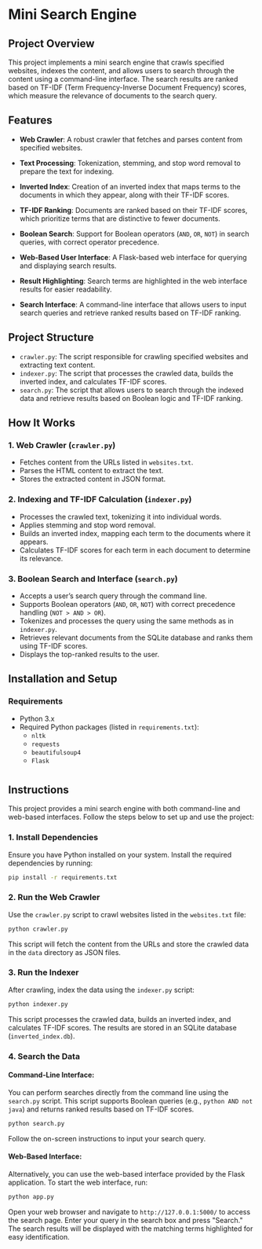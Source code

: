 
# Mini Search Engine

## Project Overview
This project implements a mini search engine that crawls specified websites, indexes the content, and allows users to search through the content using a command-line interface. The search results are ranked based on TF-IDF (Term Frequency-Inverse Document Frequency) scores, which measure the relevance of documents to the search query.

## Features
- **Web Crawler**: A robust crawler that fetches and parses content from specified websites.
- **Text Processing**: Tokenization, stemming, and stop word removal to prepare the text for indexing.
- **Inverted Index**: Creation of an inverted index that maps terms to the documents in which they appear, along with their TF-IDF scores.
- **TF-IDF Ranking**: Documents are ranked based on their TF-IDF scores, which prioritize terms that are distinctive to fewer documents.
- **Boolean Search**: Support for Boolean operators (`AND`, `OR`, `NOT`) in search queries, with correct operator precedence.
- **Web-Based User Interface**: A Flask-based web interface for querying and displaying search results.
- **Result Highlighting**: Search terms are highlighted in the web interface results for easier readability.

- **Search Interface**: A command-line interface that allows users to input search queries and retrieve ranked results based on TF-IDF ranking.

## Project Structure
- `crawler.py`: The script responsible for crawling specified websites and extracting text content.
- `indexer.py`: The script that processes the crawled data, builds the inverted index, and calculates TF-IDF scores.
- `search.py`: The script that allows users to search through the indexed data and retrieve results based on Boolean logic and TF-IDF ranking.

## How It Works

### 1. Web Crawler (`crawler.py`)
- Fetches content from the URLs listed in `websites.txt`.
- Parses the HTML content to extract the text.
- Stores the extracted content in JSON format.

### 2. Indexing and TF-IDF Calculation (`indexer.py`)
- Processes the crawled text, tokenizing it into individual words.
- Applies stemming and stop word removal.
- Builds an inverted index, mapping each term to the documents where it appears.
- Calculates TF-IDF scores for each term in each document to determine its relevance.

### 3. Boolean Search and Interface (`search.py`)
- Accepts a user’s search query through the command line.
- Supports Boolean operators (`AND`, `OR`, `NOT`) with correct precedence handling (`NOT > AND > OR`).
- Tokenizes and processes the query using the same methods as in `indexer.py`.
- Retrieves relevant documents from the SQLite database and ranks them using TF-IDF scores.
- Displays the top-ranked results to the user.

## Installation and Setup

### Requirements
- Python 3.x
- Required Python packages (listed in `requirements.txt`):
  - `nltk`
  - `requests`
  - `beautifulsoup4`
  - `Flask`

#

## Instructions

This project provides a mini search engine with both command-line and web-based interfaces. Follow the steps below to set up and use the project:

### 1. Install Dependencies

Ensure you have Python installed on your system. Install the required dependencies by running:

```bash
pip install -r requirements.txt
```

### 2. Run the Web Crawler

Use the `crawler.py` script to crawl websites listed in the `websites.txt` file:

```bash
python crawler.py
```

This script will fetch the content from the URLs and store the crawled data in the `data` directory as JSON files.

### 3. Run the Indexer

After crawling, index the data using the `indexer.py` script:

```bash
python indexer.py
```

This script processes the crawled data, builds an inverted index, and calculates TF-IDF scores. The results are stored in an SQLite database (`inverted_index.db`).

### 4. Search the Data

#### Command-Line Interface:

You can perform searches directly from the command line using the `search.py` script. This script supports Boolean queries (e.g., `python AND not java`) and returns ranked results based on TF-IDF scores.

```bash
python search.py
```

Follow the on-screen instructions to input your search query.

#### Web-Based Interface:

Alternatively, you can use the web-based interface provided by the Flask application. To start the web interface, run:

```bash
python app.py
```

Open your web browser and navigate to `http://127.0.0.1:5000/` to access the search page. Enter your query in the search box and press "Search." The search results will be displayed with the matching terms highlighted for easy identification.

